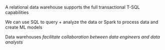 A relational data warehouse supports the full transactional T-SQL capabilities

We can use SQL to query + analyze the data or Spark to process data and create ML models

Data warehouses *facilitate collaboration between data engineers and data analysts*

